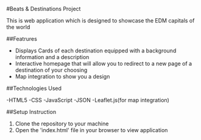 #Beats & Destinations Project 


This is web application which is designed to showcase the EDM capitals of the world 


##Featrures
- Displays Cards of each destination equipped with a background information and a description
- Interactive homepage that will allow you to redirect to a new page of a destination of your choosing 
- Map integration to show you a design

##Technologies Used

-HTML5
-CSS
-JavaScript
-JSON
-Leaflet.js(for map integration)


##Setup Instruction
1. Clone the repository to your machine 
2. Open the 'index.html' file in your browser to view application

